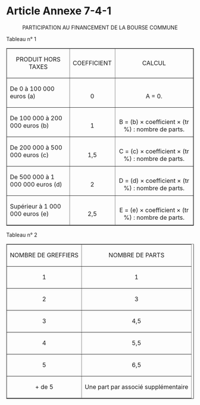 # Article Annexe 7-4-1

<p align='center'>PARTICIPATION AU FINANCEMENT DE LA BOURSE COMMUNE</p><p>Tableau n° 1 </p><center><table border='1' width='740' align='center'><tbody><tr><td><p align='center'>PRODUIT HORS TAXES </p></td><td><p align='center'>COEFFICIENT</p></td><td><p align='center'>CALCUL</p></td></tr><tr><td align='center'><p align='left'>De 0 à 100 000 euros (a) <br/></p></td><td align='center'><br/>0 <br/></td><td align='center'><br/>A = 0. <br/></td></tr><tr><td align='center'><p align='left'>De 100 000 à 200 000 euros (b) <br/></p></td><td align='center'><br/>1 <br/></td><td align='center'><br/>B = (b) × coefficient × (tr %) : nombre de parts. <br/></td></tr><tr><td align='center'><p align='left'>De 200 000 à 500 000 euros (c) <br/></p></td><td align='center'><br/>1,5 <br/></td><td align='center'><br/>C = (c) × coefficient × (tr %) : nombre de parts. <br/></td></tr><tr><td align='center'><p align='left'>De 500 000 à 1 000 000 euros (d) <br/></p></td><td align='center'><br/>2 <br/></td><td align='center'><br/>D = (d) × coefficient × (tr %) : nombre de parts. <br/></td></tr><tr><td align='center'><p align='left'>Supérieur à 1 000 000 euros (e) <br/></p></td><td align='center'><br/>2,5 <br/></td><td align='center'><br/>E = (e) × coefficient × (tr %) : nombre de parts. <br/></td></tr></tbody></table></center><p>Tableau n° 2 </p><p align='left'></p><p align='left'></p><table border='1' cellSpacing='1' width='740' align='center' cellPadding='0'><tbody><tr><td><p align='center'>NOMBRE DE GREFFIERS</p></td><td><p align='center'>NOMBRE DE PARTS </p></td></tr><tr><td><p align='center'>1</p></td><td><p align='center'>1</p></td></tr><tr><td><p align='center'>2</p></td><td><p align='center'>3</p></td></tr><tr><td><p align='center'>3</p></td><td><p align='center'>4,5</p></td></tr><tr><td><p align='center'>4</p></td><td><p align='center'>5,5</p></td></tr><tr><td><p align='center'>5</p></td><td><p align='center'>6,5</p></td></tr><tr><td><p align='center'>+ de 5</p></td><td><p align='center'>Une part par associé supplémentaire</p></td></tr></tbody></table><p align='left'></p><p align='left'></p><p align='left'></p>
